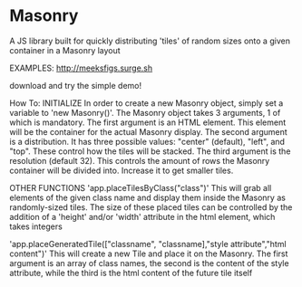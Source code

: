 # Masonry
A JS library built for quickly distributing 'tiles' of random sizes onto a given container in a Masonry layout

EXAMPLES:
http://meeksfigs.surge.sh

download and try the simple demo!


How To:
INITIALIZE
In order to create a new Masonry object, simply set a variable to 'new Masonry()'. The Masonry object takes 3 arguments, 1 of which is mandatory.
The first argument is an HTML element. This element will be the container for the actual Masonry display.
The second argument is a distribution. It has three possible values: "center" (default), "left", and "top". These control how the tiles will be stacked.
The third argument is the resolution (default 32). This controls the amount of rows the Masonry container will be divided into. Increase it to get smaller tiles.

OTHER FUNCTIONS
'app.placeTilesByClass("class")'
  This will grab all elements of the given class name and display them inside the Masonry as randomly-sized tiles.
  The size of these placed tiles can be controlled by the addition of a 'height' and/or 'width' attribute in the html element, which takes integers
 
'app.placeGeneratedTile(["classname", "classname],"style attribute","html content")'
  This will create a new Tile and place it on the Masonry. The first argument is an array of class names, the second is the content of the style attribute, while the third is the html content of the future tile itself
